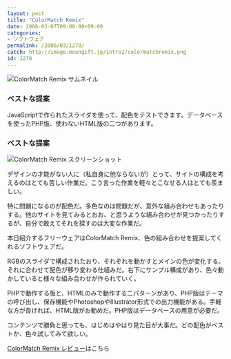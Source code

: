 ```yaml
---
layout: post
title: "ColorMatch Remix"
date: 2006-03-07T09:00:00+09:00
categories:
- ソフトウェア
permalink: /2006/03/1270/
catch: http://image.moongift.jp/intro2/colormatchremix.png
id: 1270
---
```

 ![ColorMatch Remix サムネイル](http://image.moongift.jp/intro2/colormatchremix.t.png "ColorMatch Remix サムネイル")
  

### ベストな提案
  
JavaScriptで作られたスライダを使って、配色をテストできます。データベースを使ったPHP版、使わないHTML版の二つがあります。  
<!--more-->  

### ベストな提案
  

![ColorMatch Remix スクリーンショット](http://image.moongift.jp/intro2/colormatchremix.png "ColorMatch Remix スクリーンショット")

  

デザインの才能がない人に（私自身に他ならないが）とって、サイトの構成を考えるのはとても苦しい作業だ。こう言った作業を軽々とこなせる人はとても羨ましい。

  

特に問題になるのが配色だ。多色なのは問題だが、意外な組み合わせもあったりする。他のサイトを見てみるとおお、と思うような組み合わせが見つかったりするが、自分で敢えてそれを探すのは大変な作業だ。

  

本日紹介するフリーウェアはColorMatch Remix、色の組み合わせを提案してくれるソフトウェアだ。

  

RGBのスライダで構成されたおり、それぞれを動かすとメインの色が変化する。それに合わせて配色が移り変わる仕組みだ。右下にサンプル構成があり、色々動かしていると様々な組み合わせが作られていく。

  

PHPで動作する版と、HTMLのみで動作する二パターンがあり、PHP版はテーマの呼び出し、保存機能やPhotoshopやIllustrator形式での出力機能がある。手軽な方が良ければ、HTML版がお勧めだ。PHP版はデータベースの用意が必要だ。

  

コンテンツで勝負と思っても、はじめはやはり見た目が大事だ。どの配色がベストか、色々試してみて欲しい。

  

[ColorMatch Remix レビュー](http://fw.moongift.jp/review/i-1280.html)はこちら

